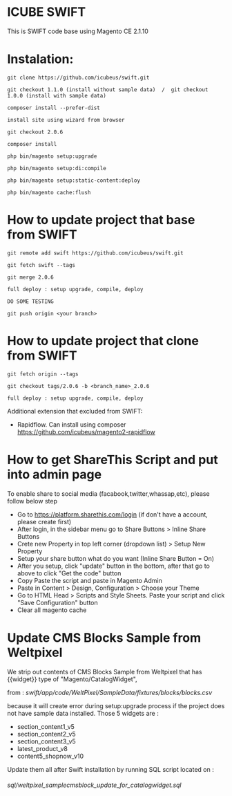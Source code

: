 # ICUBE SWIFT
This is SWIFT code base using Magento CE 2.1.10


Instalation:
============================================================

    git clone https://github.com/icubeus/swift.git
    
    git checkout 1.1.0 (install without sample data)  /  git checkout 1.0.0 (install with sample data)

    composer install --prefer-dist

    install site using wizard from browser

    git checkout 2.0.6

    composer install

    php bin/magento setup:upgrade

    php bin/magento setup:di:compile

    php bin/magento setup:static-content:deploy

    php bin/magento cache:flush


How to update project that base from SWIFT
=============================================================

    git remote add swift https://github.com/icubeus/swift.git

    git fetch swift --tags

    git merge 2.0.6

    full deploy : setup upgrade, compile, deploy

    DO SOME TESTING

    git push origin <your branch>


How to update project that clone from SWIFT
=============================================================

    git fetch origin --tags

    git checkout tags/2.0.6 -b <branch_name>_2.0.6

    full deploy : setup upgrade, compile, deploy



Additional extension that excluded from SWIFT:

- Rapidflow. Can install using composer https://github.com/icubeus/magento2-rapidflow


How to get ShareThis Script and put into admin page
=============================================================

To enable share to social media (facabook,twitter,whassap,etc), please follow below step

* Go to https://platform.sharethis.com/login (if don't have a account, please create first)
* After login, in the sidebar menu go to Share Buttons > Inline Share Buttons
* Crete new Property in top left corner (dropdown list) > Setup New Property
* Setup your share button what do you want (Inline Share Button = On)
* After you setup, click "update" button in the bottom, after that go to above to click "Get the code" button
* Copy Paste the script and paste in Magento Admin
* Paste in Content > Design, Configuration > Choose your Theme
* Go to HTML Head > Scripts and Style Sheets. Paste your script and click "Save Configuration" button
* Clear all magento cache


Update CMS Blocks Sample from Weltpixel
=============================================================

We strip out contents of CMS Blocks Sample from Weltpixel that has {{widget}} type of "Magento/CatalogWidget",

from : *swift/app/code/WeltPixel/SampleData/fixtures/blocks/blocks.csv*

because it will create error during setup:upgrade process if the project does not have sample data installed.
Those 5 widgets are  :

* section_content1_v5
* section_content2_v5
* section_content3_v5
* latest_product_v8
* content5_shopnow_v10

Update them all after Swift installation by running SQL script located on :
###### sql/weltpixel_samplecmsblock_update_for_catalogwidget.sql
